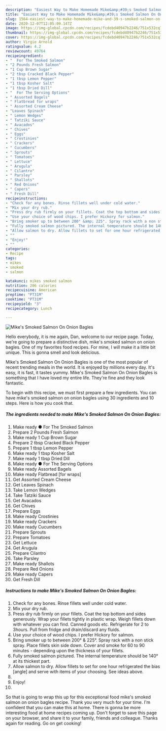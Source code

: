 ```yaml
---
description: "Easiest Way to Make Homemade Mike&amp;#39;s Smoked Salmon On Onion Bagles"
title: "Easiest Way to Make Homemade Mike&amp;#39;s Smoked Salmon On Onion Bagles"
slug: 1564-easiest-way-to-make-homemade-mike-and-39-s-smoked-salmon-on-onion-bagles
date: 2020-12-07T12:05:09.147Z
image: https://img-global.cpcdn.com/recipes/fcdebd40947b2246/751x532cq70/mikes-smoked-salmon-on-onion-bagles-recipe-main-photo.jpg
thumbnail: https://img-global.cpcdn.com/recipes/fcdebd40947b2246/751x532cq70/mikes-smoked-salmon-on-onion-bagles-recipe-main-photo.jpg
cover: https://img-global.cpcdn.com/recipes/fcdebd40947b2246/751x532cq70/mikes-smoked-salmon-on-onion-bagles-recipe-main-photo.jpg
author: Virgie Arnold
ratingvalue: 4.2
reviewcount: 49764
recipeingredient:
- "  For The Smoked Salmon"
- "2 Pounds Fresh Salmon"
- "1 Cup Brown Sugar"
- "2 tbsp Cracked Black Pepper"
- "1 tbsp Lemon Pepper"
- "1 tbsp Kosher Salt"
- "1 tbsp Dried Dill"
- "  For The Serving Options"
- " Assorted Bagels"
- " Flatbread for wraps"
- " Assorted Cream Cheese"
- "Leaves Spinach"
- " Lemon Wedges"
- " Tatziki Sauce"
- " Avacados"
- " Chives"
- " Eggs"
- " Crostinies"
- " Crackers"
- " Cucumbers"
- " Sprouts"
- " Tomatoes"
- " Lettuce"
- " Arugula"
- " Cilantro"
- " Parsley"
- " Shallots"
- " Red Onions"
- " Capers"
- " Fresh Dill"
recipeinstructions:
- "Check for any bones. Rinse fillets well under cold water."
- "Mix your dry rub."
- "Press dry rub firmly on your fillets. Coat the top bottom and sides generously. Wrap your fillets tightly in plastic wrap. Weigh fillets down with whatever you can find. Canned goods etc. Refrigerate for 2 to 3hours. Pull from fridge and drain/discard any fluids."
- "Use your choice of wood chips. I prefer Hickory for salmon."
- "Bring smoker up to between 200° &amp; 225°. Spray rack with a non stick spray. Place fillets skin side down. Cover and smoke for 60 to 90 minutes - depending upon the thickness of your fillets."
- "Fully smoked salmon pictured. The internal temperature should be 140° at its thickest part."
- "Allow salmon to dry. Allow fillets to set for one hour refrigerated the bias [angle] and serve with items of your choosing. See ideas above."
- ""
- "Enjoy!"
- ""
categories:
- Recipe
tags:
- mikes
- smoked
- salmon

katakunci: mikes smoked salmon 
nutrition: 206 calories
recipecuisine: American
preptime: "PT31M"
cooktime: "PT31M"
recipeyield: "3"
recipecategory: Lunch

---
```



![Mike&#39;s Smoked Salmon On Onion Bagles](https://img-global.cpcdn.com/recipes/fcdebd40947b2246/751x532cq70/mikes-smoked-salmon-on-onion-bagles-recipe-main-photo.jpg)

Hello everybody, it is me again, Dan, welcome to our recipe page. Today, we're going to prepare a distinctive dish, mike&#39;s smoked salmon on onion bagles. One of my favorites food recipes. For mine, I will make it a little bit unique. This is gonna smell and look delicious.



Mike&#39;s Smoked Salmon On Onion Bagles is one of the most popular of recent trending meals in the world. It is enjoyed by millions every day. It's easy, it is fast, it tastes yummy. Mike&#39;s Smoked Salmon On Onion Bagles is something that I have loved my entire life. They're fine and they look fantastic.


To begin with this recipe, we must first prepare a few ingredients. You can have mike&#39;s smoked salmon on onion bagles using 30 ingredients and 10 steps. Here is how you cook that.

<!--inarticleads1-->

##### The ingredients needed to make Mike&#39;s Smoked Salmon On Onion Bagles:

1. Make ready  ● For The Smoked Salmon
1. Prepare 2 Pounds Fresh Salmon
1. Make ready 1 Cup Brown Sugar
1. Prepare 2 tbsp Cracked Black Pepper
1. Prepare 1 tbsp Lemon Pepper
1. Make ready 1 tbsp Kosher Salt
1. Make ready 1 tbsp Dried Dill
1. Make ready  ● For The Serving Options
1. Make ready  Assorted Bagels
1. Make ready  Flatbread [for wraps]
1. Get  Assorted Cream Cheese
1. Get Leaves Spinach
1. Take  Lemon Wedges
1. Take  Tatziki Sauce
1. Get  Avacados
1. Get  Chives
1. Prepare  Eggs
1. Make ready  Crostinies
1. Make ready  Crackers
1. Make ready  Cucumbers
1. Prepare  Sprouts
1. Prepare  Tomatoes
1. Get  Lettuce
1. Get  Arugula
1. Prepare  Cilantro
1. Take  Parsley
1. Make ready  Shallots
1. Prepare  Red Onions
1. Make ready  Capers
1. Get  Fresh Dill




<!--inarticleads2-->

##### Instructions to make Mike&#39;s Smoked Salmon On Onion Bagles:

1. Check for any bones. Rinse fillets well under cold water.
1. Mix your dry rub.
1. Press dry rub firmly on your fillets. Coat the top bottom and sides generously. Wrap your fillets tightly in plastic wrap. Weigh fillets down with whatever you can find. Canned goods etc. Refrigerate for 2 to 3hours. Pull from fridge and drain/discard any fluids.
1. Use your choice of wood chips. I prefer Hickory for salmon.
1. Bring smoker up to between 200° &amp; 225°. Spray rack with a non stick spray. Place fillets skin side down. Cover and smoke for 60 to 90 minutes - depending upon the thickness of your fillets.
1. Fully smoked salmon pictured. The internal temperature should be 140° at its thickest part.
1. Allow salmon to dry. Allow fillets to set for one hour refrigerated the bias [angle] and serve with items of your choosing. See ideas above.
1. 
1. Enjoy!
1. 




So that is going to wrap this up for this exceptional food mike&#39;s smoked salmon on onion bagles recipe. Thank you very much for your time. I'm confident that you can make this at home. There is gonna be more interesting food at home recipes coming up. Don't forget to save this page on your browser, and share it to your family, friends and colleague. Thanks again for reading. Go on get cooking!
